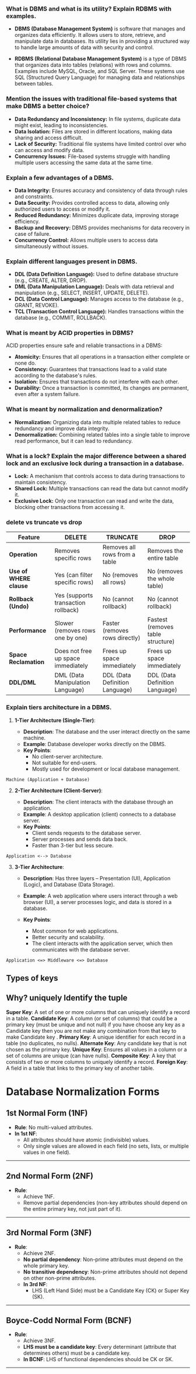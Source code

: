### What is DBMS and what is its utility? Explain RDBMS with examples.

- **DBMS (Database Management System)** is software that manages and organizes data efficiently. It allows users to store, retrieve, and manipulate data in databases. Its utility lies in providing a structured way to handle large amounts of data with security and control.

- **RDBMS (Relational Database Management System)** is a type of DBMS that organizes data into tables (relations) with rows and columns. Examples include MySQL, Oracle, and SQL Server. These systems use SQL (Structured Query Language) for managing data and relationships between tables.

### Mention the issues with traditional file-based systems that make DBMS a better choice?

- **Data Redundancy and Inconsistency:** In file systems, duplicate data might exist, leading to inconsistencies.
- **Data Isolation:** Files are stored in different locations, making data sharing and access difficult.
- **Lack of Security:** Traditional file systems have limited control over who can access and modify data.
- **Concurrency Issues:** File-based systems struggle with handling multiple users accessing the same data at the same time.

### Explain a few advantages of a DBMS.

- **Data Integrity:** Ensures accuracy and consistency of data through rules and constraints.
- **Data Security:** Provides controlled access to data, allowing only authorized users to access or modify it.
- **Reduced Redundancy:** Minimizes duplicate data, improving storage efficiency.
- **Backup and Recovery:** DBMS provides mechanisms for data recovery in case of failure.
- **Concurrency Control:** Allows multiple users to access data simultaneously without issues.

### Explain different languages present in DBMS.

- **DDL (Data Definition Language):** Used to define database structure (e.g., CREATE, ALTER, DROP).
- **DML (Data Manipulation Language):** Deals with data retrieval and manipulation (e.g., SELECT, INSERT, UPDATE, DELETE).
- **DCL (Data Control Language):** Manages access to the database (e.g., GRANT, REVOKE).
- **TCL (Transaction Control Language):** Handles transactions within the database (e.g., COMMIT, ROLLBACK).

### What is meant by ACID properties in DBMS?

ACID properties ensure safe and reliable transactions in a DBMS:

- **Atomicity:** Ensures that all operations in a transaction either complete or none do.
- **Consistency:** Guarantees that transactions lead to a valid state according to the database's rules.
- **Isolation:** Ensures that transactions do not interfere with each other.
- **Durability:** Once a transaction is committed, its changes are permanent, even after a system failure.

### What is meant by normalization and denormalization?

- **Normalization:** Organizing data into multiple related tables to reduce redundancy and improve data integrity.
- **Denormalization:** Combining related tables into a single table to improve read performance, but it can lead to redundancy.

### What is a lock? Explain the major difference between a shared lock and an exclusive lock during a transaction in a database.

- **Lock:** A mechanism that controls access to data during transactions to maintain consistency.
- **Shared Lock:** Multiple transactions can read the data but cannot modify it.
- **Exclusive Lock:** Only one transaction can read and write the data, blocking other transactions from accessing it.

### **delete vs truncate vs drop**

| Feature                 | DELETE                              | TRUNCATE                       | DROP                              |
| ----------------------- | ----------------------------------- | ------------------------------ | --------------------------------- |
| **Operation**           | Removes specific rows               | Removes all rows from a table  | Removes the entire table          |
| **Use of WHERE clause** | Yes (can filter specific rows)      | No (removes all rows)          | No (removes the whole table)      |
| **Rollback (Undo)**     | Yes (supports transaction rollback) | No (cannot rollback)           | No (cannot rollback)              |
| **Performance**         | Slower (removes rows one by one)    | Faster (removes rows directly) | Fastest (removes table structure) |
| **Space Reclamation**   | Does not free up space immediately  | Frees up space immediately     | Frees up space immediately        |
| **DDL/DML**             | DML (Data Manipulation Language)    | DDL (Data Definition Language) | DDL (Data Definition Language)    |

### Explain tiers architecture in a DBMS.

1. **1-Tier Architecture (Single-Tier)**:

   - **Description**: The database and the user interact directly on the same machine.
   - **Example**: Database developer works directly on the DBMS.
   - **Key Points**:
     - No client-server architecture.
     - Not suitable for end-users.
     - Mostly used for development or local database management.

```
Machine (Application + Database)
```

2. **2-Tier Architecture (Client-Server)**:

   - **Description**: The client interacts with the database through an application.
   - **Example**: A desktop application (client) connects to a database server.
   - **Key Points**:
     - Client sends requests to the database server.
     - Server processes and sends data back.
     - Faster than 3-tier but less secure.

```
Application <--> Database
```

3. **3-Tier Architecture**:

   - **Description**: Has three layers – Presentation (UI), Application (Logic), and Database (Data Storage).
   - **Example**: A web application where users interact through a web browser (UI), a server processes logic, and data is stored in a database.
   - **Key Points**:

     - Most common for web applications.
     - Better security and scalability.
     - The client interacts with the application server, which then communicates with the database server.

```
Application <=> Middleware <=> Database
```

## Types of keys

## **Why? uniquely Identify the tuple**

**Super Key**: A set of one or more columns that can uniquely identify a record in a table.
**Candidate Key**: A column (or set of columns) that could be a primary key (must be unique and not null)
if you have choose any key as a Candidate key then you are not make any combination from that key to make Candidate key .
**Primary Key**: A unique identifier for each record in a table (no duplicates, no nulls).
**Alternate Key**: Any candidate key that is not chosen as the primary key.
**Unique Key**: Ensures all values in a column or a set of columns are unique (can have nulls).
**Composite Key**: A key that consists of two or more columns to uniquely identify a record.
**Foreign Key**: A field in a table that links to the primary key of another table.

# Database Normalization Forms

## 1st Normal Form (1NF)

- **Rule**: No multi-valued attributes.
- **In 1st NF**:
  - All attributes should have atomic (indivisible) values.
  - Only single values are allowed in each field (no sets, lists, or multiple values in one field).

---

## 2nd Normal Form (2NF)

- **Rule**:
  - Achieve 1NF.
  - Remove partial dependencies (non-key attributes should depend on the entire primary key, not just part of it).

---

## 3rd Normal Form (3NF)

- **Rule**:
  - Achieve 2NF.
  - **No partial dependency**: Non-prime attributes must depend on the whole primary key.
  - **No transitive dependency**: Non-prime attributes should not depend on other non-prime attributes.
  - **In 3rd NF**:
    - LHS (Left Hand Side) must be a Candidate Key (CK) or Super Key (SK).

---

## Boyce-Codd Normal Form (BCNF)

- **Rule**:
  - Achieve 3NF.
  - **LHS must be a candidate key**: Every determinant (attribute that determines others) must be a candidate key.
  - **In BCNF**: LHS of functional dependencies should be CK or SK.

---
